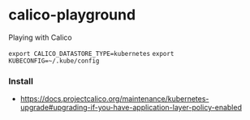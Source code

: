 # calico-playground
Playing with Calico

`export CALICO_DATASTORE_TYPE=kubernetes`
`export KUBECONFIG=~/.kube/config`

### Install
- https://docs.projectcalico.org/maintenance/kubernetes-upgrade#upgrading-if-you-have-application-layer-policy-enabled


